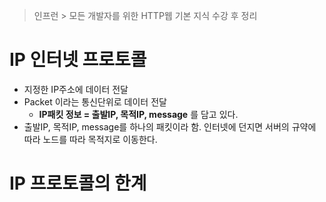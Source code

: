 > 인프런 > 모든 개발자를 위한 HTTP웹 기본 지식 수강 후 정리

# IP 인터넷 프로토콜
- 지정한 IP주소에 데이터 전달
- Packet 이라는 통신단위로 데이터 전달
	- **IP패킷 정보 = 출발IP, 목적IP, message** 를 담고 있다.
- 출발IP, 목적IP, message를 하나의 패킷이라 함. 인터넷에 던지면 서버의 규약에 따라 노드를 따라 목적지로 이동한다.

# IP 프로토콜의 한계